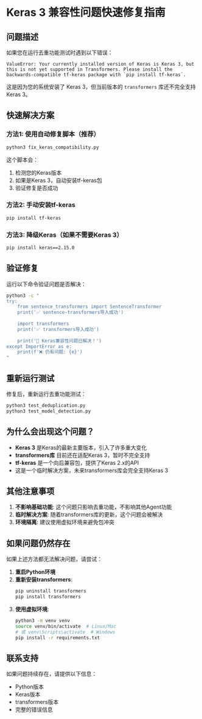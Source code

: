 # Keras 3 兼容性问题快速修复指南

## 问题描述

如果您在运行去重功能测试时遇到以下错误：

```
ValueError: Your currently installed version of Keras is Keras 3, but this is not yet supported in Transformers. Please install the backwards-compatible tf-keras package with `pip install tf-keras`.
```

这是因为您的系统安装了 Keras 3，但当前版本的 `transformers` 库还不完全支持 Keras 3。

## 快速解决方案

### 方法1: 使用自动修复脚本（推荐）

```bash
python3 fix_keras_compatibility.py
```

这个脚本会：
1. 检测您的Keras版本
2. 如果是Keras 3，自动安装tf-keras包
3. 验证修复是否成功

### 方法2: 手动安装tf-keras

```bash
pip install tf-keras
```

### 方法3: 降级Keras（如果不需要Keras 3）

```bash
pip install keras==2.15.0
```

## 验证修复

运行以下命令验证问题是否解决：

```bash
python3 -c "
try:
    from sentence_transformers import SentenceTransformer
    print('✅ sentence-transformers导入成功')
    
    import transformers
    print('✅ transformers导入成功')
    
    print('🎉 Keras兼容性问题已解决！')
except ImportError as e:
    print(f'❌ 仍有问题: {e}')
"
```

## 重新运行测试

修复后，重新运行去重功能测试：

```bash
python3 test_deduplication.py
python3 test_model_detection.py
```

## 为什么会出现这个问题？

- **Keras 3** 是Keras的最新主要版本，引入了许多重大变化
- **transformers库** 目前还在适配Keras 3，暂时不完全支持
- **tf-keras** 是一个向后兼容包，提供了Keras 2.x的API
- 这是一个临时解决方案，未来transformers库会完全支持Keras 3

## 其他注意事项

1. **不影响基础功能**: 这个问题只影响去重功能，不影响其他Agent功能
2. **临时解决方案**: 随着transformers库的更新，这个问题会被解决
3. **环境隔离**: 建议使用虚拟环境来避免包冲突

## 如果问题仍然存在

如果上述方法都无法解决问题，请尝试：

1. **重启Python环境**
2. **重新安装transformers**:
   ```bash
   pip uninstall transformers
   pip install transformers
   ```
3. **使用虚拟环境**:
   ```bash
   python3 -m venv venv
   source venv/bin/activate  # Linux/Mac
   # 或 venv\Scripts\activate  # Windows
   pip install -r requirements.txt
   ```

## 联系支持

如果问题持续存在，请提供以下信息：
- Python版本
- Keras版本
- transformers版本
- 完整的错误信息 